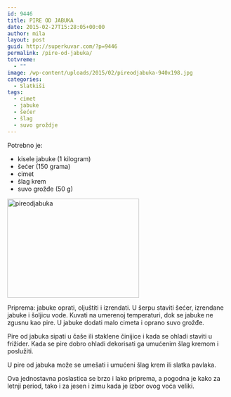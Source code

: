 ```yaml
---
id: 9446
title: PIRE OD JABUKA
date: 2015-02-27T15:28:05+00:00
author: mila
layout: post
guid: http://superkuvar.com/?p=9446
permalink: /pire-od-jabuka/
totvreme:
  - ""
image: /wp-content/uploads/2015/02/pireodjabuka-940x198.jpg
categories:
  - Slatkiši
tags:
  - cimet
  - jabuke
  - šećer
  - šlag
  - suvo groždje
---
```

Potrebno je:

  * kisele jabuke (1 kilogram)
  * šećer (150 grama)
  * cimet
  * šlag krem
  * suvo grožđe (50 g)

[<img class="alignnone size-medium wp-image-9450" src="//superkuvar.com/wp-content/uploads/2015/02/pireodjabuka-300x225.jpg" alt="pireodjabuka" width="300" height="225" />](//superkuvar.com/wp-content/uploads/2015/02/pireodjabuka.jpg)

Priprema: jabuke oprati, oljuštiti i izrendati. U šerpu staviti šećer, izrendane jabuke i šoljicu vode. Kuvati na umerenoj temperaturi, dok se jabuke ne zgusnu kao pire. U jabuke dodati malo cimeta i oprano suvo grožđe.

Pire od jabuka sipati u čaše ili staklene činijice i kada se ohladi staviti u frižider. Kada se pire dobro ohladi dekorisati ga umućenim šlag kremom i poslužiti.

U pire od jabuka može se umešati i umućeni šlag krem ili slatka pavlaka.

Ova jednostavna poslastica se brzo i lako priprema, a pogodna je kako za letnji period, tako i za jesen i zimu kada je izbor ovog voća veliki.